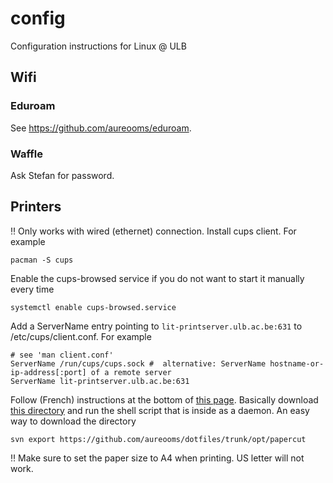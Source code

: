 # config
Configuration instructions for Linux @ ULB

## Wifi

### Eduroam
See https://github.com/aureooms/eduroam.

### Waffle
Ask Stefan for password.

## Printers
:bangbang: Only works with wired (ethernet) connection.
Install cups client. For example

    pacman -S cups
    
Enable the cups-browsed service if you do not want to start it manually every time

    systemctl enable cups-browsed.service

Add a ServerName entry pointing to `lit-printserver.ulb.ac.be:631` to /etc/cups/client.conf. For example

    # see 'man client.conf'
    ServerName /run/cups/cups.sock #  alternative: ServerName hostname-or-ip-address[:port] of a remote server
    ServerName lit-printserver.ulb.ac.be:631
    
Follow (French) instructions at the bottom of [this page](http://sis.ulb.ac.be/dokuwiki/doku.php?id=ppcfsc). Basically download [this directory](https://github.com/aureooms/dotfiles/tree/master/opt/papercut) and run the shell script that is inside as a daemon. An easy way to download the directory

    svn export https://github.com/aureooms/dotfiles/trunk/opt/papercut
    
:bangbang: Make sure to set the paper size to A4 when printing. US letter will not work.
